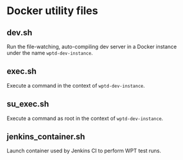 # Docker utility files

## dev.sh

Run the file-watching, auto-compiling dev server in a Docker instance under the
name `wptd-dev-instance`.

## exec.sh

Execute a command in the context of `wptd-dev-instance`.

## su_exec.sh

Execute a command as root in the context of `wptd-dev-instance`.

## jenkins_container.sh

Launch container used by Jenkins CI to perform WPT test runs.
